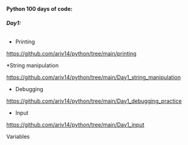 **Python 100 days of code:**

###### **Day1:**

* Printing

https://github.com/ariv14/python/tree/main/printing

*String manipulation

https://github.com/ariv14/python/tree/main/Day1_string_manipulation

* Debugging

https://github.com/ariv14/python/tree/main/Day1_debugging_practice

* Input

https://github.com/ariv14/python/tree/main/Day1_input


Variables
